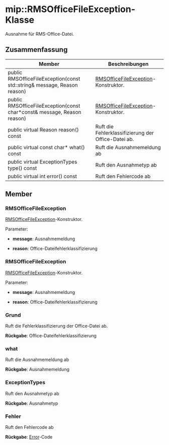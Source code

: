 # <a name="class-miprmsofficefileexception"></a>mip::RMSOfficeFileException-Klasse 
Ausnahme für RMS-Office-Datei.
  
## <a name="summary"></a>Zusammenfassung
 Member                        | Beschreibungen                                
--------------------------------|---------------------------------------------
 public RMSOfficeFileException(const std::string& message, Reason reason)  |  [RMSOfficeFileException](class_mip_rmsofficefileexception.md)-Konstruktor.
 public RMSOfficeFileException(const char*const& message, Reason reason)  |  [RMSOfficeFileException](class_mip_rmsofficefileexception.md)-Konstruktor.
 public virtual Reason reason() const  |  Ruft die Fehlerklassifizierung der Office-Datei ab.
 public virtual const char* what() const  |  Ruft die Ausnahmemeldung ab
 public virtual ExceptionTypes type() const  |  Ruft den Ausnahmetyp ab
 public virtual int error() const  |  Ruft den Fehlercode ab
  
## <a name="members"></a>Member
  
### <a name="rmsofficefileexception"></a>RMSOfficeFileException
[RMSOfficeFileException](class_mip_rmsofficefileexception.md)-Konstruktor.

Parameter:  
* **message**: Ausnahmemeldung 


* **reason**: Office-Dateifehlerklassifizierung


  
### <a name="rmsofficefileexception"></a>RMSOfficeFileException
[RMSOfficeFileException](class_mip_rmsofficefileexception.md)-Konstruktor.

Parameter:  
* **message**: Ausnahmemeldung 


* **reason**: Office-Dateifehlerklassifizierung


  
### <a name="reason"></a>Grund
Ruft die Fehlerklassifizierung der Office-Datei ab.

  
**Rückgabe**: Office-Dateifehlerklassifizierung
  
### <a name="what"></a>what
Ruft die Ausnahmemeldung ab

  
**Rückgabe**: Ausnahmemeldung
  
### <a name="exceptiontypes"></a>ExceptionTypes
Ruft den Ausnahmetyp ab

  
**Rückgabe**: Ausnahmetyp
  
### <a name="error"></a>Fehler
Ruft den Fehlercode ab

  
**Rückgabe**: [Error](class_mip_error.md)-Code
